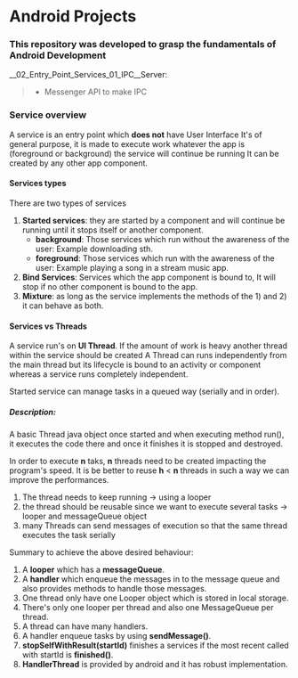 # Android Projects
### This repository was developed to grasp the fundamentals of Android Development

__02_Entry_Point_Services_01_IPC__Server:<br>
> - Messenger API to  make IPC
  
### Service overview

A service is an entry point which __does not__ have User Interface
It's of general purpose, it is made to execute work whatever the app is (foreground or background) the service will continue be running
It can be created by any other app component.

#### Services types

There are two types of services
1. __Started services__: they are started by a component and will continue be running until it stops itself or another component.
    - __background__: Those services which run without the awareness of the user: Example downloading sth.
    - __foreground__: Those services which run with the awareness of the user: Example playing a song in a stream music app.
1. __Bind Services__: Services which the app component is bound to, It will stop if no other component is bound to the app.
1. __Mixture__: as long as the service implements the methods of the 1) and 2) it can behave as both.

#### Services vs Threads
A service run's on __UI Thread__. If the amount of work is heavy another thread within the service should be created
A Thread can runs independently from the main thread but its lifecycle is bound to an activity or component whereas a service runs completely independent.


Started service can manage tasks in a queued way (serially and in order).

##### Description:
A basic Thread java object once started and when executing method run(), it executes the code there and once
it finishes it is stopped and destroyed.

In order to execute **n** taks, **n** threads need to be created impacting the program's speed.
It is be better to reuse  **h** < **n** threads in such a way we can improve the performances. <br>
  1. The thread needs to keep running -> using a looper
  1. the thread should be reusable since we want to execute several tasks -> looper and messageQueue object
  1. many Threads can send messages of execution so that the same thread executes the task serially

Summary to achieve the above desired behaviour:
1. A __looper__  which has a __messageQueue__.
1. A __handler__ which  enqueue the messages in to the message queue and also provides methods to handle those messages.
1. One thread only have one Looper object which is stored in local storage.
1. There's only one looper per thread and also one MessageQueue per thread.
1. A thread can have many handlers.
1. A handler enqueue tasks by using __sendMessage()__.
1. __stopSelfWithResult(startId)__ finishes a services if the most recent called with startId is __finished()__.
1. __HandlerThread__ is provided by android and it has robust implementation.




